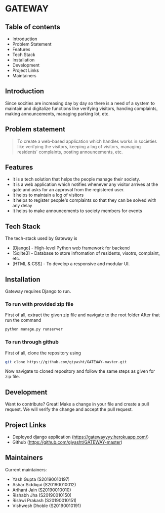 # GATEWAY

## Table of contents
- Introduction
- Problem Statement
- Features
- Tech Stack
- Installation
- Development
- Project Links
- Maintainers

## Introduction
Since socities are increasing day by day so there is a need of a system to maintain and digitalize functions like verifying visitors, handing complaints, making announcements, managing parking lot, etc.

## Problem statement
>  To create a web-based application which handles works in societies like verifying the visitors, keeping a log of visitors, managing residents' complaints, posting announcements, etc.

## Features
- It is a tech solution that helps the people manage their society. 
- It is a web application which notifies whenever any visitor arrives at the gate and asks for an approval from the registered user.
- It helps to maintain a log of visitors
- It helps to register people's complaints so that they can be solved with any delay
- It helps to make announcements to society members for events

## Tech Stack
The tech-stack used by Gateway is
- [Django] - High-level Python web framework for backend
- [Sqlite3] - Database to store infromation of residents, visotrs, complaint, etc.
- [HTML & CSS] - To develop a responsive and modular UI.

## Installation
Gateway requires Django to run.

### To run with provided zip file
First of all, extract the given zip file and navigate to the root folder 
After that run the command
```sh
python manage.py runserver
```

### To run through github
First of all, clone the repository using 
```sh
git clone https://github.com/giyasht/GATEWAY-master.git
```
Now navigate to cloned repository and follow the same steps as given for zip file.

## Development

Want to contribute? Great!
Make a change in your file and create a pull request.
We will verify the change and accept the pull request.

## Project Links
- Deployed django application (https://gatewayyyy.herokuapp.com/)
- Github (https://github.com/giyasht/GATEWAY-master)


## Maintainers

Current maintainers:
- Yash Gupta (S20190010197)
- Ashar Siddiqui (S20190010012)
- Arihant Jain (S20190010010)
- Rishabh Jha (S20190010150)
- Rishwi Prakash (S20190010151)
- Vishwesh Dhoble (S20190010191)
